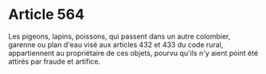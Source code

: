 # Article 564

Les pigeons, lapins, poissons, qui passent dans un autre colombier, garenne ou plan d'eau visé aux articles 432 et 433 du code rural, appartiennent au propriétaire de ces objets, pourvu qu'ils n'y aient point été attirés par fraude et artifice.